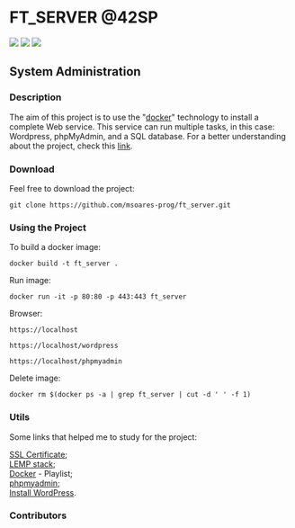 # FT_SERVER @42SP
![](https://img.shields.io/badge/%C3%89cole-42SP-blue)
![](https://img.shields.io/badge/Web-Server-red)
![](https://img.shields.io/badge/Language-PHP-yellow)
## System Administration

### Description
The aim of this project is to use the "[docker](https://www.docker.com/)" technology to install a complete Web service. This service can run multiple tasks, in this case: Wordpress, phpMyAdmin, and a SQL database. For a better understanding about the project, check this [link](https://github.com/msoares-prog/ft_server/blob/master/ft_server-en.subject.pdf).

### Download
Feel free to download the project:
```
git clone https://github.com/msoares-prog/ft_server.git
```

### Using the Project
To build a docker image:
```
docker build -t ft_server .
```
Run image:
```
docker run -it -p 80:80 -p 443:443 ft_server
```
Browser:
```
https://localhost

https://localhost/wordpress

https://localhost/phpmyadmin
```
Delete image:
```
docker rm $(docker ps -a | grep ft_server | cut -d ' ' -f 1)
```

###  Utils
Some links that helped me to study for the project:

[SSL Certificate](https://www.humankode.com/ssl/create-a-selfsigned-certificate-for-nginx-in-5-minutes);   
[LEMP stack](https://www.digitalocean.com/community/tutorials/how-to-install-linux-nginx-mariadb-php-lemp-stack-on-debian-10);  
[Docker](https://www.youtube.com/playlist?list=PLhW3qG5bs-L99pQsZ74f-LC-tOEsBp2rK) - Playlist;  
[phpmyadmin](https://www.digitalocean.com/community/tutorials/how-to-install-phpmyadmin-from-source-debian-10);  
[Install WordPress](https://www.osradar.com/install-wordpress-debian-10/).

### Contributors
